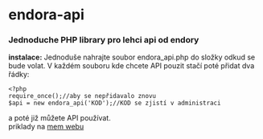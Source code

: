 # endora-api
### Jednoduche PHP library pro lehci api od endory

<b>instalace:</b>
Jednoduše nahrajte soubor endora_api.php do složky odkud se bude volat.
V každém souboru kde chcete API pouzit stačí poté přidat dva řádky:
<pre><code>&lt;?php&#10;require_once();//aby se nepřidavalo znovu&#10;$api = new endora_api('KOD');//KOD se zjistí v administraci
</code></pre>
a poté již můžete API používat.
<br/>priklady na <a href='https://endora.danbulant.eu/example.php'>mem webu</a>

